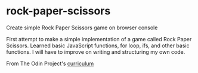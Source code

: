 # rock-paper-scissors

Create simple Rock Paper Scissors game on browser console

First attempt to make a simple implementation of a game called Rock Paper Scissors. Learned basic JavaScript functions, for loop, ifs, and other basic functions. I will have to improve on writing and structuring my own code. 


From The Odin Project's [curriculum](https://www.theodinproject.com/courses/web-development-101/lessons/rock-paper-scissors)

